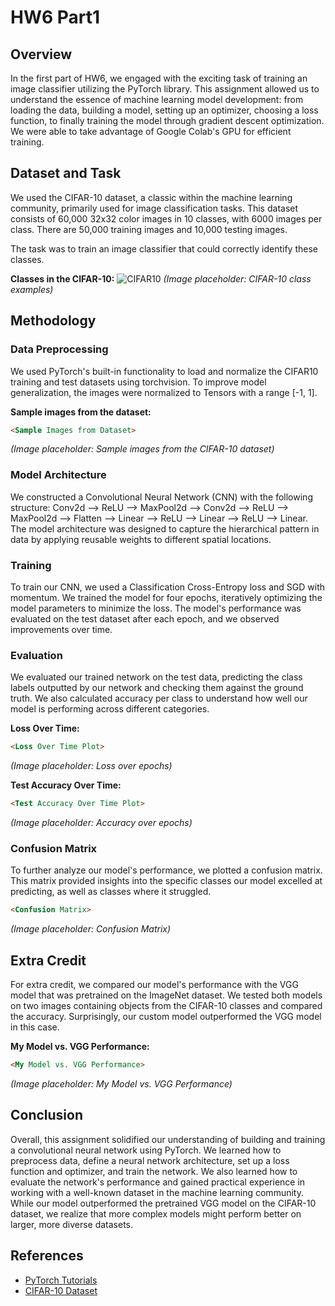 # HW6 Part1 

## Overview

In the first part of HW6, we engaged with the exciting task of training an image classifier utilizing the PyTorch library. This assignment allowed us to understand the essence of machine learning model development: from loading the data, building a model, setting up an optimizer, choosing a loss function, to finally training the model through gradient descent optimization. We were able to take advantage of Google Colab's GPU for efficient training.

## Dataset and Task

We used the CIFAR-10 dataset, a classic within the machine learning community, primarily used for image classification tasks. This dataset consists of 60,000 32x32 color images in 10 classes, with 6000 images per class. There are 50,000 training images and 10,000 testing images.

The task was to train an image classifier that could correctly identify these classes.

**Classes in the CIFAR-10:**
![CIFAR10](https://miro.medium.com/max/578/1*BCsHErqOJxmKDLQXYJR_ow.png)
*(Image placeholder: CIFAR-10 class examples)*

## Methodology

### Data Preprocessing
We used PyTorch's built-in functionality to load and normalize the CIFAR10 training and test datasets using torchvision. To improve model generalization, the images were normalized to Tensors with a range [-1, 1].

**Sample images from the dataset:**
```md
<Sample Images from Dataset>
```
*(Image placeholder: Sample images from the CIFAR-10 dataset)*

### Model Architecture
We constructed a Convolutional Neural Network (CNN) with the following structure: Conv2d --> ReLU --> MaxPool2d --> Conv2d --> ReLU --> MaxPool2d --> Flatten --> Linear --> ReLU --> Linear --> ReLU --> Linear. The model architecture was designed to capture the hierarchical pattern in data by applying reusable weights to different spatial locations.

### Training
To train our CNN, we used a Classification Cross-Entropy loss and SGD with momentum. We trained the model for four epochs, iteratively optimizing the model parameters to minimize the loss. The model's performance was evaluated on the test dataset after each epoch, and we observed improvements over time.

### Evaluation
We evaluated our trained network on the test data, predicting the class labels outputted by our network and checking them against the ground truth. We also calculated accuracy per class to understand how well our model is performing across different categories. 

**Loss Over Time:**
```md
<Loss Over Time Plot>
```
*(Image placeholder: Loss over epochs)*

**Test Accuracy Over Time:**
```md
<Test Accuracy Over Time Plot>
```
*(Image placeholder: Accuracy over epochs)*

### Confusion Matrix
To further analyze our model's performance, we plotted a confusion matrix. This matrix provided insights into the specific classes our model excelled at predicting, as well as classes where it struggled.

```md
<Confusion Matrix>
```
*(Image placeholder: Confusion Matrix)*

## Extra Credit

For extra credit, we compared our model's performance with the VGG model that was pretrained on the ImageNet dataset. We tested both models on two images containing objects from the CIFAR-10 classes and compared the accuracy. Surprisingly, our custom model outperformed the VGG model in this case. 

**My Model vs. VGG Performance:**
```md
<My Model vs. VGG Performance>
```
*(Image placeholder: My Model vs. VGG Performance)*

## Conclusion
Overall, this assignment solidified our understanding of building and training a convolutional neural network using PyTorch. We learned how to preprocess data, define a neural network architecture, set up a loss function and optimizer, and train the network. We also learned how to evaluate the network's performance and gained practical experience in working with a well-known dataset in the machine learning community. While our model outperformed the pretrained VGG model on the CIFAR-10 dataset, we realize that more complex models might perform better on larger, more diverse datasets. 

## References
- [PyTorch Tutorials](https://pytorch.org/tutorials/beginner/introyt/trainingyt.html)
- [CIFAR-10 Dataset](https://www.cs.toronto.edu/~kriz/cifar.html)
